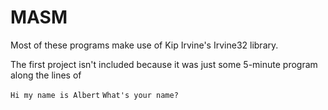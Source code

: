 # MASM

Most of these programs make use of Kip Irvine's Irvine32 library.

The first project isn't included because it was just some 5-minute program along the lines of

`Hi my name is Albert`
`What's your name?`
